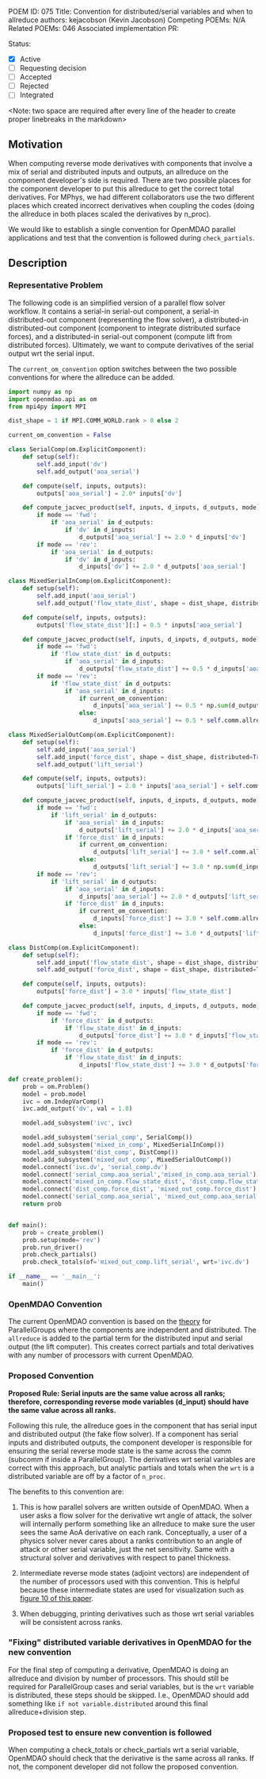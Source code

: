 POEM ID: 075
Title: Convention for distributed/serial variables and when to allreduce
authors: kejacobson (Kevin Jacobson)
Competing POEMs: N/A
Related POEMs: 046
Associated implementation PR:

Status:

- [x] Active
- [ ] Requesting decision
- [ ] Accepted
- [ ] Rejected
- [ ] Integrated

<Note: two space are required after every line of the header to create proper linebreaks in the markdown>

## Motivation

When computing reverse mode derivatives with components that involve a mix of serial
and distributed inputs and outputs, an allreduce on the component developer's side is required.
There are two possible places for the component developer to
put this allreduce to get the correct total derivatives. For MPhys, we had different
collaborators use the two different places which created incorrect derivatives when
coupling the codes (doing the allreduce in both places scaled the derivatives by n_proc).

We would like to establish a single convention for OpenMDAO parallel applications and test that the convention
is followed during `check_partials`.

## Description

### Representative Problem

The following code is an simplified version of a parallel flow solver workflow.
It contains a serial-in serial-out component,
a serial-in distributed-out component (representing the flow solver),
a distributed-in distributed-out component (component to integrate distributed surface forces),
and a distributed-in serial-out component (compute lift from distributed forces).
Ultimately, we want to compute derivatives of the serial output wrt the serial input.

The `current_om_convention` option switches between the two possible conventions for where the allreduce
can be added.

```python
import numpy as np
import openmdao.api as om
from mpi4py import MPI

dist_shape = 1 if MPI.COMM_WORLD.rank > 0 else 2

current_om_convention = False

class SerialComp(om.ExplicitComponent):
    def setup(self):
        self.add_input('dv')
        self.add_output('aoa_serial')

    def compute(self, inputs, outputs):
        outputs['aoa_serial'] = 2.0* inputs['dv']

    def compute_jacvec_product(self, inputs, d_inputs, d_outputs, mode):
        if mode == 'fwd':
            if 'aoa_serial' in d_outputs:
                if 'dv' in d_inputs:
                    d_outputs['aoa_serial'] += 2.0 * d_inputs['dv']
        if mode == 'rev':
            if 'aoa_serial' in d_outputs:
                if 'dv' in d_inputs:
                    d_inputs['dv'] += 2.0 * d_outputs['aoa_serial']

class MixedSerialInComp(om.ExplicitComponent):
    def setup(self):
        self.add_input('aoa_serial')
        self.add_output('flow_state_dist', shape = dist_shape, distributed=True)

    def compute(self, inputs, outputs):
        outputs['flow_state_dist'][:] = 0.5 * inputs['aoa_serial']

    def compute_jacvec_product(self, inputs, d_inputs, d_outputs, mode):
        if mode == 'fwd':
            if 'flow_state_dist' in d_outputs:
                if 'aoa_serial' in d_inputs:
                    d_outputs['flow_state_dist'] += 0.5 * d_inputs['aoa_serial']
        if mode == 'rev':
            if 'flow_state_dist' in d_outputs:
                if 'aoa_serial' in d_inputs:
                    if current_om_convention:
                        d_inputs['aoa_serial'] += 0.5 * np.sum(d_outputs['flow_state_dist'])
                    else:
                        d_inputs['aoa_serial'] += 0.5 * self.comm.allreduce(np.sum(d_outputs['flow_state_dist']))

class MixedSerialOutComp(om.ExplicitComponent):
    def setup(self):
        self.add_input('aoa_serial')
        self.add_input('force_dist', shape = dist_shape, distributed=True)
        self.add_output('lift_serial')

    def compute(self, inputs, outputs):
        outputs['lift_serial'] = 2.0 * inputs['aoa_serial'] + self.comm.allreduce(3.0 * np.sum(inputs['force_dist']))

    def compute_jacvec_product(self, inputs, d_inputs, d_outputs, mode):
        if mode == 'fwd':
            if 'lift_serial' in d_outputs:
                if 'aoa_serial' in d_inputs:
                    d_outputs['lift_serial'] += 2.0 * d_inputs['aoa_serial']
                if 'force_dist' in d_inputs:
                    if current_om_convention:
                        d_outputs['lift_serial'] += 3.0 * self.comm.allreduce(np.sum(d_inputs['force_dist']))
                    else:
                        d_outputs['lift_serial'] += 3.0 * np.sum(d_inputs['force_dist'])
        if mode == 'rev':
            if 'lift_serial' in d_outputs:
                if 'aoa_serial' in d_inputs:
                    d_inputs['aoa_serial'] += 2.0 * d_outputs['lift_serial']
                if 'force_dist' in d_inputs:
                    if current_om_convention:
                        d_inputs['force_dist'] += 3.0 * self.comm.allreduce(d_outputs['lift_serial'])
                    else:
                        d_inputs['force_dist'] += 3.0 * d_outputs['lift_serial']

class DistComp(om.ExplicitComponent):
    def setup(self):
        self.add_input('flow_state_dist', shape = dist_shape, distributed=True)
        self.add_output('force_dist', shape = dist_shape, distributed=True)

    def compute(self, inputs, outputs):
        outputs['force_dist'] = 3.0 * inputs['flow_state_dist']

    def compute_jacvec_product(self, inputs, d_inputs, d_outputs, mode):
        if mode == 'fwd':
            if 'force_dist' in d_outputs:
                if 'flow_state_dist' in d_inputs:
                    d_outputs['force_dist'] += 3.0 * d_inputs['flow_state_dist']
        if mode == 'rev':
            if 'force_dist' in d_outputs:
                if 'flow_state_dist' in d_inputs:
                    d_inputs['flow_state_dist'] += 3.0 * d_outputs['force_dist']

def create_problem():
    prob = om.Problem()
    model = prob.model
    ivc = om.IndepVarComp()
    ivc.add_output('dv', val = 1.0)

    model.add_subsystem('ivc', ivc)

    model.add_subsystem('serial_comp', SerialComp())
    model.add_subsystem('mixed_in_comp', MixedSerialInComp())
    model.add_subsystem('dist_comp', DistComp())
    model.add_subsystem('mixed_out_comp', MixedSerialOutComp())
    model.connect('ivc.dv', 'serial_comp.dv')
    model.connect('serial_comp.aoa_serial','mixed_in_comp.aoa_serial')
    model.connect('mixed_in_comp.flow_state_dist', 'dist_comp.flow_state_dist')
    model.connect('dist_comp.force_dist', 'mixed_out_comp.force_dist')
    model.connect('serial_comp.aoa_serial', 'mixed_out_comp.aoa_serial')
    return prob


def main():
    prob = create_problem()
    prob.setup(mode='rev')
    prob.run_driver()
    prob.check_partials()
    prob.check_totals(of='mixed_out_comp.lift_serial', wrt='ivc.dv')

if __name__ == '__main__':
    main()
```

### OpenMDAO Convention

The current OpenMDAO convention is based on the [theory](https://openmdao.org/newdocs/versions/latest/theory_manual/mpi.html) for ParallelGroups where the components are independent and distributed.
The `allreduce` is added to the partial term for the distributed input and serial output (the lift computer).
This creates correct partials and total derivatives with any number of processors with current OpenMDAO.

### Proposed Convention

__Proposed Rule: Serial inputs are the same value across all ranks;__
__therefore, corresponding reverse mode variables (d_input) should have the same value across all ranks.__

Following this rule, the allreduce goes in the component that has serial input and distributed output (the fake flow solver).
If a component has serial inputs and distributed outputs, the component developer is responsible for ensuring the serial reverse mode state is the same across the comm (subcomm if inside a ParallelGroup).
The derivatives wrt serial variables are correct with this approach, but analytic partials and totals when the `wrt` is a distributed variable are off by a factor of `n_proc`.

The benefits to this convention are:

1. This is how parallel solvers are written outside of OpenMDAO. When a user asks a flow solver for the derivative wrt angle of attack, the solver will internally perform something like an allreduce to make sure the user sees the same AoA derivative on each rank.
Conceptually, a user of a physics solver never cares about a ranks contribution to an angle of attack or other serial variable, just the net sensitivity.
Same with a structural solver and derivatives with respect to panel thickness.

2. Intermediate reverse mode states (adjoint vectors) are independent of the number of processors used with this convention.
This is helpful because these intermediate states are used for visualization such as [figure 10 of this paper](https://arc.aiaa.org/doi/full/10.2514/1.C032189).

3. When debugging, printing derivatives such as those wrt serial variables will be consistent across ranks.


### "Fixing" distributed variable derivatives in OpenMDAO for the new convention
For the final step of computing a derivative, OpenMDAO is doing an allreduce and division by number of processors. This should still be required for ParallelGroup cases and serial variables, but is the `wrt` variable is distributed, these steps should be skipped. I.e., OpenMDAO should add something like `if not variable.distributed` around this final allreduce+division step.

### Proposed test to ensure new convention is followed

When computing a check_totals or check_partials wrt a serial variable, OpenMDAO should check that the derivative is the same across all ranks.
If not, the component developer did not follow the proposed convention.
